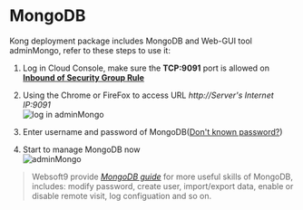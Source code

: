 # MongoDB

Kong deployment package includes MongoDB and Web-GUI tool adminMongo, refer to these steps to use it:

1. Log in Cloud Console, make sure the **TCP:9091** port is allowed on **[Inbound of Security Group Rule](https://support.websoft9.com/docs/faq/tech-instance.html)**

2. Using the Chrome or FireFox to access URL _http://Server's Internet IP:9091_  
   ![log in adminMongo](https://libs.websoft9.com/Websoft9/DocsPicture/en/mongodb/adminmongo-connect001-websoft9.png)

3. Enter username and password of MongoDB([Don't known password?](/stack-accounts.md))

4. Start to manage MongoDB now  
   ![adminMongo](https://libs.websoft9.com/Websoft9/DocsPicture/en/mongodb/adminmongo-connect003-websoft9.png)

> Websoft9 provide _[MongoDB guide](https://support.websoft9.com/docs/mongodb/solution-gui.html)_ for more useful skills of MongoDB, includes: modify password, create user, import/export data, enable or disable remote visit, log configuation and so on.
